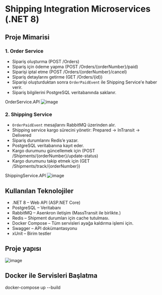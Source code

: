 # Shipping Integration Microservices (.NET 8)
## Proje Mimarisi
### 1. Order Service
- Sipariş oluşturma (POST /Orders)
- Sipariş için ödeme yapma (POST /Orders/{orderNumber}/paid)
- Siparişi iptal etme (POST /Orders/{orderNumber}/cancel)
- Sipariş detaylarını getirme (GET /Orders/{id})
- Siparişi oluşturduktan sonra `OrderPaidEvent` ile Shipping Service'e haber verir.
- Sipariş bilgilerini PostgreSQL veritabanında saklanır.

OrderService.API
![image](https://github.com/user-attachments/assets/aebc628e-225e-4d65-98eb-ddbf611c0c24)

### 2. Shipping Service
- `OrderPaidEvent` mesajlarını RabbitMQ üzerinden alır.
- Shipping service kargo sürecini yönetir: Prepared → InTransit → Delivered
- Sipariş durumlarını Redis’e yazar.
- PostgreSQL veritabanına kayıt eder.
- Kargo durumunu güncellemek için (POST /Shipments/{orderNumber}/update-status)
- Kargo durumunu takip etmek için (GET /Shipments/track/{orderNumber})

ShippingService.API
![image](https://github.com/user-attachments/assets/8e3f76ba-4b68-4714-af58-882027c2eddc)


## Kullanılan Teknolojiler
- .NET 8 – Web API (ASP.NET Core)
- PostgreSQL – Veritabanı
- RabbitMQ – Asenkron iletişim (MassTransit ile birlikte.)
- Redis – Shipment durumları için cache tutulması.
- Docker Compose – Tüm servisleri ayağa kaldırma işlemi için.
- Swagger – API dokümantasyonu
- xUnit – Birim testler

## Proje yapısı
![image](https://github.com/user-attachments/assets/49d8f00a-8f84-4e86-a7a7-4fa46ea9c09f)


## Docker ile Servisleri Başlatma
docker-compose up --build
